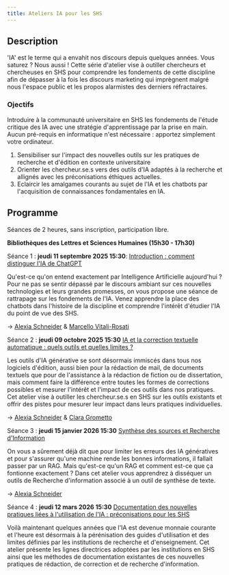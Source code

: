 ```yaml
---
title: Ateliers IA pour les SHS
---
```


## Description 

'IA' est le terme qui a envahit nos discours depuis quelques années. Vous saturez ? Nous aussi ! Cette série d'atelier vise à outiller chercheurs et chercheuses en SHS pour comprendre les fondements de cette discipline afin de dépasser à la fois les discours marketing qui imprègnent malgré nous l'espace public et les propos alarmistes des derniers réfractaires. 

### Ojectifs 

Introduire à la communauté universitaire en SHS les fondements de l'étude critique des IA avec une stratégie d'apprentissage par la prise en main. Aucun pré-requis en informatique n'est nécessaire : apportez simplement votre ordinateur. 

1. Sensibiliser sur l'impact des nouvelles outils sur les pratiques de recherche et d'édition en contexte universitaire
2. Orienter les chercheur.se.s vers des outils d'IA adaptés à la recherche et allignés avec les préconisations éthiques actuelles.
3. Eclaircir les amalgames courants au sujet de l'IA et les chatbots par l'acquisition de connaissances fondamentales en IA.   


## Programme

Séances de 2 heures, sans inscription, participation libre. 

**Bibliothèques des Lettres et Sciences Humaines (15h30 - 17h30)**

Séance 1 : **jeudi 11 septembre 2025 15:30**: [Introduction : comment distinguer l'IA de ChatGPT](https://alexiaschn.github.io/ateliers_ia/sept11/intro.html#/title-slide)

Qu'est-ce qu'on entend exactement par Intelligence Artificielle aujourd'hui ? Pour ne pas se sentir dépassé par le discours ambiant sur ces nouvelles technologies et leurs grandes promesses, on vous propose une séance de rattrapage sur les fondements de l'IA. Venez apprendre la place des chatbots dans l'histoire de la discipline et comprendre l'intérêt d'étudier l'IA du point de vue des SHS. 

-> [Alexia Schneider](mailto:alexia.schneider@umontreal.ca) & [Marcello Vitali-Rosati](mailto:marcello.vitali.rosati@umontreal.ca)

Séance 2 : **jeudi 09 octobre 2025 15:30** [IA et la correction textuelle automatique : quels outils et quelles limites ?](https://alexiaschn.github.io/ateliers_ia/oct09/correction.html)

Les outils d'IA générative se sont désormais immiscés dans tous nos logiciels d'édition, aussi bien pour la rédaction de mail, de documents textuels que pour de l'assistance à la rédaction de fiction ou de dissertation, mais comment faire la différence entre toutes les formes de corrections possibles et mesurer l'intérêt et l'impact de ces outils dans nos pratiques. Cet atelier vise à outiller les chercheur.se.s en SHS sur les outils existants et offrir des pistes pour mesurer leur impact dans leurs pratiques individuelles.

-> [Alexia Schneider](mailto:alexia.schneider@umontreal.ca) & [Clara Grometto](mailto:clara.grometto@umontreal.ca)

Séance 3 : **jeudi 15 janvier 2026 15:30** [Synthèse des sources et Recherche d'Information](https://alexiaschn.github.io/ateliers_ia/janv15/ri.html)

On vous a sûrement déjà dit que pour limiter les erreurs des IA génératives et pour s'assurer qu'une machine rende les bonnes informations, il fallait passer par un RAG. Mais qu'est-ce qu'un RAG et comment est-ce que ça fontionne exactement ? Dans cet atelier vous apprendrez à disséquer un outils de Recherche d'information associé à un outil de synthèse de texte.

-> [Alexia Schneider](mailto:alexia.schneider@umontreal.ca) 

Séance 4 : **jeudi 12 mars 2026 15:30**  [Documentation des nouvelles pratiques liées à l'utilisation de l'IA : préconisations pour les SHS ](https://alexiaschn.github.io/ateliers_ia/mars12/synthese.html)

Voilà maintenant quelques années que l'IA est devenue monnaie courante et l'heure est désormais à la pérénisation des guides d'utilisation et des limites définies par les institutions de recherche et d'enseignement. Cet atelier présente les lignes directrices adoptées par les institutions en SHS ainsi que les méthodes de documentation existantes de ces nouvelles pratiques de rédaction, de correction et de recherche d'information. 